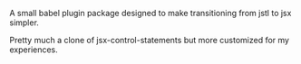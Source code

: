 A small babel plugin package designed to make transitioning from jstl to jsx simpler.  

Pretty much a clone of jsx-control-statements but more customized for my experiences.
